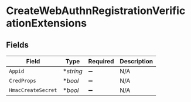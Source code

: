 # CreateWebAuthnRegistrationVerificationExtensions


## Fields

| Field              | Type               | Required           | Description        |
| ------------------ | ------------------ | ------------------ | ------------------ |
| `Appid`            | **string*          | :heavy_minus_sign: | N/A                |
| `CredProps`        | **bool*            | :heavy_minus_sign: | N/A                |
| `HmacCreateSecret` | **bool*            | :heavy_minus_sign: | N/A                |